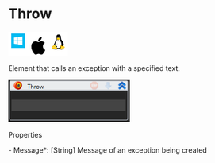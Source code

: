# Throw

![](<../../../.gitbook/assets/image (25).png>)

Element that calls an exception with a specified text.

![](<../../../.gitbook/assets/1 (105).png>)

Properties

&#x20;\- Message\*: \[String] Message of an exception being created
